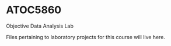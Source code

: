 # ATOC5860
Objective Data Analysis Lab

Files pertaining to laboratory projects for this course will live here.
